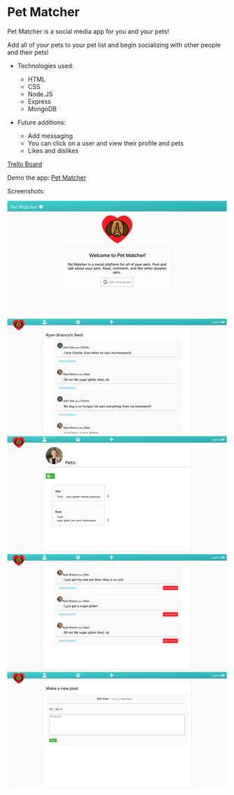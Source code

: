 # Pet Matcher

Pet Matcher is a social media app for you and your pets!

Add all of your pets to your pet list and begin socializing with other people and their pets!

* Technologies used: 
    * HTML
    * CSS
    * Node.JS
    * Express
    * MongoDB

* Future additions:
    * Add messaging
    * You can click on a user and view their profile and pets
    * Likes and dislikes

[Trello Board](https://trello.com/b/jm3l5SHd/project-2-planning)

Demo the app: [Pet Matcher](https://pet-datting-app.herokuapp.com/)

Screenshots:

![pet matcher landing page](Screenshots/patmatcher1.png)
![alt text](Screenshots/petmather2.png)
![alt text](Screenshots/petmatcher3.png)
![alt text](Screenshots/petmatcher4.png)
![alt text](Screenshots/petmatcher5.png)
